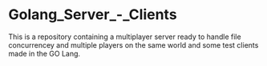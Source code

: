 # Golang_Server_-_Clients
This is a repository containing a multiplayer server ready to handle file concurrencey and multiple players on the same world and some test clients made in the GO Lang.
